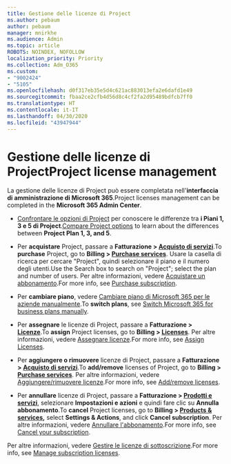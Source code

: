 ```yaml
---
title: Gestione delle licenze di Project
ms.author: pebaum
author: pebaum
manager: mnirkhe
ms.audience: Admin
ms.topic: article
ROBOTS: NOINDEX, NOFOLLOW
localization_priority: Priority
ms.collection: Adm_O365
ms.custom:
- "9002424"
- "5105"
ms.openlocfilehash: d0f317eb35e5d4c621ac883013efa2e6dafd1e49
ms.sourcegitcommit: fbaa2ce2cfb4d56d8c4cf2fa2d95489bdfcb7ff0
ms.translationtype: HT
ms.contentlocale: it-IT
ms.lasthandoff: 04/30/2020
ms.locfileid: "43947944"
---
```

# <a name="project-license-management"></a><span data-ttu-id="dadd5-102">Gestione delle licenze di Project</span><span class="sxs-lookup"><span data-stu-id="dadd5-102">Project license management</span></span>

<span data-ttu-id="dadd5-103">La gestione delle licenze di Project può essere completata nell'**interfaccia di amministrazione di Microsoft 365**.</span><span class="sxs-lookup"><span data-stu-id="dadd5-103">Project licenses management can be completed in the **Microsoft 365 Admin Center**.</span></span>

- <span data-ttu-id="dadd5-104">[Confrontare le opzioni di Project](https://products.office.com/project/compare-microsoft-project-management-software?tab=1&OCID=AID2000748_SEM_5j2j5X4B&MarinID=5j2j5X4B%7C78821275986631%7C%2Bproject%20%2Bo365%7Cbb%7Cc%7C%7C1261139959949905%7Ckwd-78821311481635:loc-190&lnkd=Bing_O365SMB_App&msclkid=185eccc165db1d3da290924720afcaa4&ef_id=XoY8vgAAAUTu0Bj8:20200402200513:s) per conoscere le differenze tra **i Piani 1, 3 e 5 di Project**.</span><span class="sxs-lookup"><span data-stu-id="dadd5-104">[Compare Project options](https://products.office.com/project/compare-microsoft-project-management-software?tab=1&OCID=AID2000748_SEM_5j2j5X4B&MarinID=5j2j5X4B%7C78821275986631%7C%2Bproject%20%2Bo365%7Cbb%7Cc%7C%7C1261139959949905%7Ckwd-78821311481635:loc-190&lnkd=Bing_O365SMB_App&msclkid=185eccc165db1d3da290924720afcaa4&ef_id=XoY8vgAAAUTu0Bj8:20200402200513:s) to learn about the differences between **Project Plan 1, 3, and 5**.</span></span>
- <span data-ttu-id="dadd5-105">Per **acquistare** Project, passare a **Fatturazione > [Acquisto di servizi](https://go.microsoft.com/fwlink/p/?linkid=868433)**.</span><span class="sxs-lookup"><span data-stu-id="dadd5-105">To **purchase** Project, go to **Billing > [Purchase services](https://go.microsoft.com/fwlink/p/?linkid=868433)**.</span></span> <span data-ttu-id="dadd5-106">Usare la casella di ricerca per cercare "Project", quindi selezionare il piano e il numero degli utenti.</span><span class="sxs-lookup"><span data-stu-id="dadd5-106">Use the Search box to search on "Project"; select the plan and number of users.</span></span> <span data-ttu-id="dadd5-107">Per altre informazioni, vedere [Acquistare un abbonamento](https://docs.microsoft.com/microsoft-365/commerce/buy-another-subscription?view=o365-worldwide).</span><span class="sxs-lookup"><span data-stu-id="dadd5-107">For more info, see [Purchase subscription](https://docs.microsoft.com/microsoft-365/commerce/buy-another-subscription?view=o365-worldwide).</span></span>
- <span data-ttu-id="dadd5-108">Per **cambiare piano**, vedere [Cambiare piano di Microsoft 365 per le aziende manualmente](https://docs.microsoft.com/microsoft-365/commerce/subscriptions/switch-plans-manually?view=o365-worldwide).</span><span class="sxs-lookup"><span data-stu-id="dadd5-108">To **switch plans**, see [Switch Microsoft 365 for business plans manually](https://docs.microsoft.com/microsoft-365/commerce/subscriptions/switch-plans-manually?view=o365-worldwide).</span></span>

- <span data-ttu-id="dadd5-109">Per **assegnare** le licenze di Project, passare a **Fatturazione > [Licenze](https://go.microsoft.com/fwlink/p/?linkid=842264)**.</span><span class="sxs-lookup"><span data-stu-id="dadd5-109">To **assign** Project licenses, go to **Billing > [Licenses](https://go.microsoft.com/fwlink/p/?linkid=842264)**.</span></span> <span data-ttu-id="dadd5-110">Per altre informazioni, vedere [Assegnare licenze](https://docs.microsoft.com/microsoft-365/admin/manage/assign-licenses-to-users?view=o365-worldwide).</span><span class="sxs-lookup"><span data-stu-id="dadd5-110">For more info, see [Assign Licenses](https://docs.microsoft.com/microsoft-365/admin/manage/assign-licenses-to-users?view=o365-worldwide).</span></span>
- <span data-ttu-id="dadd5-111">Per **aggiungere o rimuovere** licenze di Project, passare a **Fatturazione > [Acquisto di servizi](https://go.microsoft.com/fwlink/p/?linkid=868433)**.</span><span class="sxs-lookup"><span data-stu-id="dadd5-111">To **add/remove** licenses of Project, go to **Billing > [Purchase services](https://go.microsoft.com/fwlink/p/?linkid=868433)**.</span></span> <span data-ttu-id="dadd5-112">Per altre informazioni, vedere [Aggiungere/rimuovere licenze](https://docs.microsoft.com/microsoft-365/commerce/licenses/buy-licenses?view=o365-worldwide#add-or-remove-licenses-for-your-business-subscription).</span><span class="sxs-lookup"><span data-stu-id="dadd5-112">For more info, see [Add/remove licenses](https://docs.microsoft.com/microsoft-365/commerce/licenses/buy-licenses?view=o365-worldwide#add-or-remove-licenses-for-your-business-subscription).</span></span>
- <span data-ttu-id="dadd5-113">Per **annullare** licenze di Project, passare a **Fatturazione > [Prodotti e servizi](https://go.microsoft.com/fwlink/p/?linkid=842054)**, selezionare **Impostazioni e azioni** e quindi fare clic su **Annulla abbonamento**.</span><span class="sxs-lookup"><span data-stu-id="dadd5-113">To **cancel** Project licenses, go to **Billing > [Products & services](https://go.microsoft.com/fwlink/p/?linkid=842054),** select **Settings & Actions**, and click **Cancel subscription**.</span></span> <span data-ttu-id="dadd5-114">Per altre informazioni, vedere [Annullare l'abbonamento](https://docs.microsoft.com/office365/admin/subscriptions-and-billing/cancel-your-subscription).</span><span class="sxs-lookup"><span data-stu-id="dadd5-114">For more info, see [Cancel your subscription](https://docs.microsoft.com/office365/admin/subscriptions-and-billing/cancel-your-subscription).</span></span>

<span data-ttu-id="dadd5-115">Per altre informazioni, vedere [Gestire le licenze di sottoscrizione](https://docs.microsoft.com/microsoft-365/commerce/licenses/buy-licenses?view=o365-worldwide#add-or-remove-licenses-for-your-business-subscription).</span><span class="sxs-lookup"><span data-stu-id="dadd5-115">For more info, see [Manage subscription licenses](https://docs.microsoft.com/microsoft-365/commerce/licenses/buy-licenses?view=o365-worldwide#add-or-remove-licenses-for-your-business-subscription).</span></span>
